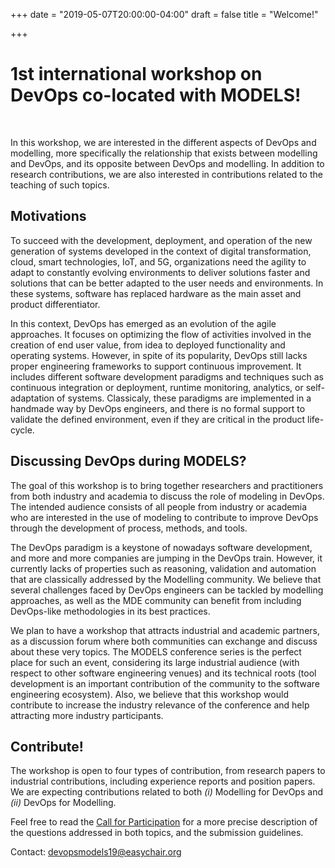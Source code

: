 +++
date = "2019-05-07T20:00:00-04:00"
draft = false
title = "Welcome!"

+++

# 1st international workshop on DevOps co-located with MODELS!

<br />

In this workshop, we are interested in the different aspects of DevOps and modelling, more specifically the relationship that exists between modelling and DevOps, and its opposite between DevOps and modelling. In addition to research contributions, we are also interested in contributions related to the teaching of such topics.

## Motivations

To succeed with the development, deployment, and operation of the new generation of systems developed in the context of digital transformation, cloud, smart technologies, IoT, and 5G, organizations need the agility to adapt to constantly evolving environments to deliver solutions faster and solutions that can be better adapted to the user needs and environments. In these systems, software has replaced hardware as the main asset and product differentiator.

In this context, DevOps has emerged as an evolution of the agile approaches. It focuses on optimizing the flow of activities involved in the creation of end user value, from idea to deployed functionality and operating systems. However, in spite of its popularity, DevOps still lacks proper engineering frameworks to support continuous improvement. It includes different software development paradigms and techniques such as continuous integration or deployment, runtime monitoring, analytics, or self-adaptation of systems. Classicaly, these paradigms are implemented in a handmade way by DevOps engineers, and there is no formal support to validate the defined environment, even if they are critical in the product life-cycle.

## Discussing DevOps during MODELS?

The goal of this workshop is to bring together researchers and practitioners from both industry and academia to discuss the role of modeling in DevOps. The intended audience consists of all people from industry or academia who are interested in the use of modeling to contribute to improve DevOps through the development of process, methods, and tools.

The DevOps paradigm is a keystone of nowadays software development, and more and more companies are jumping in the DevOps train. However, it currently lacks of properties such as reasoning, validation and automation that are classically addressed by the Modelling community. We believe that several challenges faced by DevOps engineers can be tackled by modelling approaches, as well as the MDE community can benefit from including DevOps-like methodologies in its best practices.

We plan to have a workshop that attracts industrial and academic partners, as a discussion forum where both communities can exchange and discuss about these very topics. The MODELS conference series is the perfect place for such an event, considering its large industrial audience (with respect to other software engineering venues) and its technical roots (tool development is an important contribution of the community to the software engineering ecosystem). Also, we believe that this workshop would contribute to increase the industry relevance of the conference and help attracting more industry participants.

## Contribute!

The workshop is open to four types of contribution, from research papers to industrial contributions, including experience reports and position papers. We are expecting contributions related to both _(i)_ Modelling for DevOps and _(ii)_ DevOps for Modelling.

Feel free to read the [Call for Participation](./cfp/) for a more precise description of the questions addressed in both topics, and the submission guidelines.

Contact: [devopsmodels19@easychair.org](devopsmodels19@easychair.org) 
